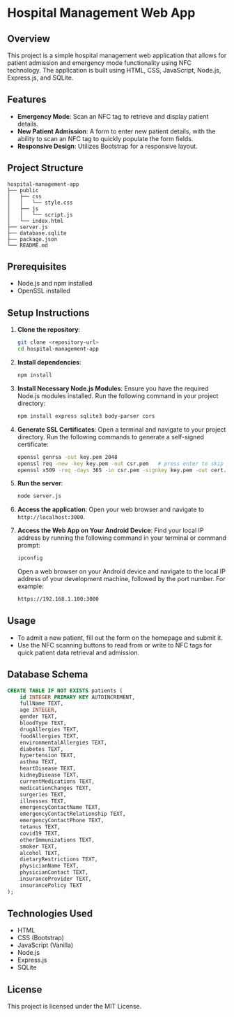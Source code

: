 # Hospital Management Web App

## Overview
This project is a simple hospital management web application that allows for patient admission and emergency mode functionality using NFC technology. The application is built using HTML, CSS, JavaScript, Node.js, Express.js, and SQLite.

## Features
- **Emergency Mode**: Scan an NFC tag to retrieve and display patient details.
- **New Patient Admission**: A form to enter new patient details, with the ability to scan an NFC tag to quickly populate the form fields.
- **Responsive Design**: Utilizes Bootstrap for a responsive layout.

## Project Structure
```
hospital-management-app
├── public
│   ├── css
│   │   └── style.css
│   ├── js
│   │   └── script.js
│   └── index.html
├── server.js
├── database.sqlite
├── package.json
└── README.md
```

## Prerequisites
- Node.js and npm installed
- OpenSSL installed

## Setup Instructions
1. **Clone the repository**:
   ```sh
   git clone <repository-url>
   cd hospital-management-app
   ```

2. **Install dependencies**:
   ```sh
   npm install
   ```

3. **Install Necessary Node.js Modules**:
   Ensure you have the required Node.js modules installed. Run the following command in your project directory:
   ```sh
   npm install express sqlite3 body-parser cors
   ```

4. **Generate SSL Certificates**:
   Open a terminal and navigate to your project directory. Run the following commands to generate a self-signed certificate:
   ```sh
   openssl genrsa -out key.pem 2048 
   openssl req -new -key key.pem -out csr.pem   # press enter to skip prompts
   openssl x509 -req -days 365 -in csr.pem -signkey key.pem -out cert.pem
   ```

5. **Run the server**:
   ```sh
   node server.js
   ```

6. **Access the application**:
   Open your web browser and navigate to `http://localhost:3000`.

7. **Access the Web App on Your Android Device**:
   Find your local IP address by running the following command in your terminal or command prompt:
   ```sh
   ipconfig
   ```
   Open a web browser on your Android device and navigate to the local IP address of your development machine, followed by the port number. For example:
   ```sh
   https://192.168.1.100:3000
   ```

## Usage
- To admit a new patient, fill out the form on the homepage and submit it.
- Use the NFC scanning buttons to read from or write to NFC tags for quick patient data retrieval and admission.

## Database Schema
```sql
CREATE TABLE IF NOT EXISTS patients (
    id INTEGER PRIMARY KEY AUTOINCREMENT,
    fullName TEXT,
    age INTEGER,
    gender TEXT,
    bloodType TEXT,
    drugAllergies TEXT,
    foodAllergies TEXT,
    environmentalAllergies TEXT,
    diabetes TEXT,
    hypertension TEXT,
    asthma TEXT,
    heartDisease TEXT,
    kidneyDisease TEXT,
    currentMedications TEXT,
    medicationChanges TEXT,
    surgeries TEXT,
    illnesses TEXT,
    emergencyContactName TEXT,
    emergencyContactRelationship TEXT,
    emergencyContactPhone TEXT,
    tetanus TEXT,
    covid19 TEXT,
    otherImmunizations TEXT,
    smoker TEXT,
    alcohol TEXT,
    dietaryRestrictions TEXT,
    physicianName TEXT,
    physicianContact TEXT,
    insuranceProvider TEXT,
    insurancePolicy TEXT
);
```

## Technologies Used
- HTML
- CSS (Bootstrap)
- JavaScript (Vanilla)
- Node.js
- Express.js
- SQLite

## License
This project is licensed under the MIT License.